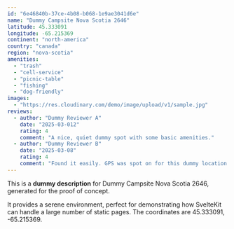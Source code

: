 ```yaml
---
id: "6e46840b-37ce-4b08-b068-1e9ae3041d6e"
name: "Dummy Campsite Nova Scotia 2646"
latitude: 45.333091
longitude: -65.215369
continent: "north-america"
country: "canada"
region: "nova-scotia"
amenities:
  - "trash"
  - "cell-service"
  - "picnic-table"
  - "fishing"
  - "dog-friendly"
images:
  - "https://res.cloudinary.com/demo/image/upload/v1/sample.jpg"
reviews:
  - author: "Dummy Reviewer A"
    date: "2025-03-012"
    rating: 4
    comment: "A nice, quiet dummy spot with some basic amenities."
  - author: "Dummy Reviewer B"
    date: "2025-03-08"
    rating: 4
    comment: "Found it easily. GPS was spot on for this dummy location."
---
```


This is a **dummy description** for Dummy Campsite Nova Scotia 2646, generated for the proof of concept.

It provides a serene environment, perfect for demonstrating how SvelteKit can handle a large number of static pages. The coordinates are 45.333091, -65.215369.

